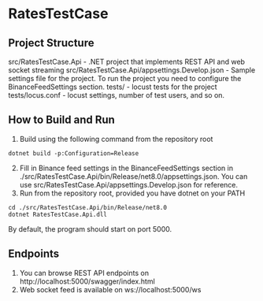# RatesTestCase
## Project Structure
src/RatesTestCase.Api - .NET project that implements REST API and web socket streaming
src/RatesTestCase.Api/appsettings.Develop.json - Sample settings file for the project. To run the project you need to configure the BinanceFeedSettings section.
tests/ - locust tests for the project
tests/locus.conf - locust settings, number of test users, and so on.

## How to Build and Run
1. Build using the following command from the repository root
```
dotnet build -p:Configuration=Release
```
2. Fill in Binance feed settings in the BinanceFeedSettings section in ./src/RatesTestCase.Api/bin/Release/net8.0/appsettings.json. You can use src/RatesTestCase.Api/appsettings.Develop.json for reference.
3. Run from the repository root, provided you have dotnet on your PATH
```
cd ./src/RatesTestCase.Api/bin/Release/net8.0
dotnet RatesTestCase.Api.dll
```
By default, the program should start on port 5000.

## Endpoints
1. You can browse REST API endpoints on http://localhost:5000/swagger/index.html
2. Web socket feed is available on ws://localhost:5000/ws